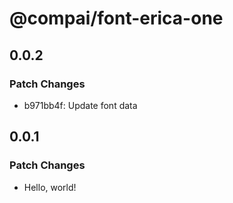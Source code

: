 # @compai/font-erica-one

## 0.0.2

### Patch Changes

- b971bb4f: Update font data

## 0.0.1

### Patch Changes

- Hello, world!
